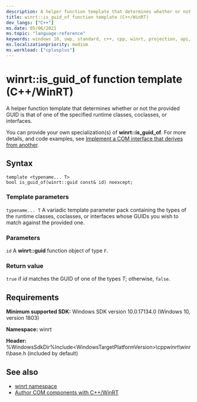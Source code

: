```yaml
---
description: A helper function template that determines whether or not the provided GUID is that of one of the specified runtime classes, coclasses, or interfaces.
title: winrt::is_guid_of function template (C++/WinRT)
dev_langs: ["C++"]
ms.date: 05/06/2021
ms.topic: "language-reference"
keywords: windows 10, uwp, standard, c++, cpp, winrt, projection, api, reference, is_guid_of
ms.localizationpriority: medium
ms.workload: ["cplusplus"]
---
```


# winrt::is_guid_of function template (C++/WinRT)

A helper function template that determines whether or not the provided GUID is that of one of the specified runtime classes, coclasses, or interfaces.

You can provide your own specialization(s) of **winrt::is_guid_of**. For more details, and code examples, see [Implement a COM interface that derives from another](/windows/uwp/cpp-and-winrt-apis/author-coclasses#implement-a-com-interface-that-derives-from-another).

## Syntax

```cppwinrt
template <typename... T>
bool is_guid_of(winrt::guid const& id) noexcept;
```

### Template parameters

`typename... T`
A variadic template parameter pack containing the types of the runtime classes, coclasses, or interfaces whose GUIDs you wish to match against the provided one.

### Parameters

`id`
A **winrt::guid** function object of type `F`.

### Return value
`true` if *id* matches the GUID of one of the types *T*; otherwise, `false`.

## Requirements

**Minimum supported SDK:** Windows SDK version 10.0.17134.0 (Windows 10, version 1803)

**Namespace:** winrt

**Header:** %WindowsSdkDir%Include\<WindowsTargetPlatformVersion>\cppwinrt\winrt\base.h (included by default)

## See also 

* [winrt namespace](./winrt.md)
* [Author COM components with C++/WinRT](/windows/uwp/cpp-and-winrt-apis/author-coclasses)
